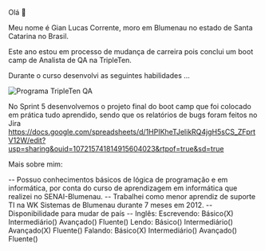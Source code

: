Olá 👋

Meu nome é Gian Lucas Corrente, moro em Blumenau no estado de Santa Catarina no Brasil.

Este ano estou em processo de mudança de carreira pois conclui um boot camp de Analista de QA na TripleTen.

Durante o curso desenvolvi as seguintes habilidades ...

![Programa TripleTen QA](https://github.com/Gian-Lucas/Gian-Lucas/assets/168639413/df25f020-d3fe-4ed7-aebb-04e12fc601c3)

No Sprint 5 desenvolvemos o projeto final do boot camp que foi colocado em prática tudo aprendido, sendo que os relatórios de bugs foram feitos no Jira
https://docs.google.com/spreadsheets/d/1HPIKheTJelikRQ4jgH5sCS_ZFprtV12W/edit?usp=sharing&ouid=107215741814915604023&rtpof=true&sd=true

Mais sobre mim:

-- Possuo conhecimentos básicos de lógica de programação e em informática, por conta do curso de aprendizagem em informática que realizei no SENAI-Blumenau.
-- Trabalhei como menor aprendiz de suporte TI na WK Sistemas de Blumenau durante 7 meses em 2012.
-- Disponibilidade para mudar de país
-- Inglês: 
Escrevendo: Básico(X) Intermediário() Avançado() Fluente() 
Lendo: Básico() Intermediário() Avançado(X) Fluente()
Falando: Básico(X) Intermediário() Avançado() Fluente()

